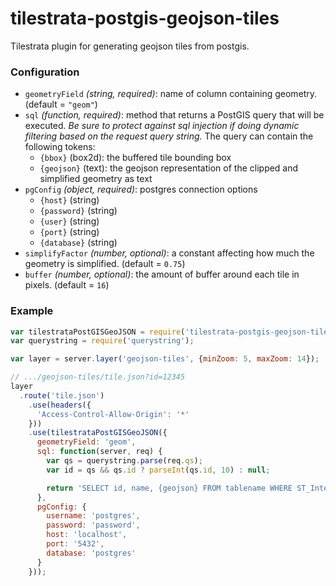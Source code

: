 # tilestrata-postgis-geojson-tiles
Tilestrata plugin for generating geojson tiles from postgis.

### Configuration

- `geometryField` *(string, required)*: name of column containing geometry. (default = `"geom"`)
- `sql` *(function, required)*: method that returns a PostGIS query that will be executed. *Be sure to protect against sql injection if doing dynamic filtering based on the request query string.* The query can contain the following tokens:
  - `{bbox}` (box2d): the buffered tile bounding box 
  - `{geojson}` (text): the geojson representation of the clipped and simplified geometry as text
- `pgConfig` *(object, required)*: postgres connection options
  - `{host}` (string)
  - `{password}` (string)
  - `{user}` (string)
  - `{port}` (string)
  - `{database}` (string)
- `simplifyFactor` *(number, optional)*: a constant affecting how much the geometry is simplified. (default = `0.75`)
- `buffer` *(number, optional)*: the amount of buffer around each tile in pixels. (default = `16`)

### Example
```js
var tilestrataPostGISGeoJSON = require('tilestrata-postgis-geojson-tiles');
var querystring = require('querystring');

var layer = server.layer('geojson-tiles', {minZoom: 5, maxZoom: 14});

// .../geojson-tiles/tile.json?id=12345
layer
  .route('tile.json')
    .use(headers({
      'Access-Control-Allow-Origin': '*'
    }))
    .use(tilestrataPostGISGeoJSON({
      geometryField: 'geom',
      sql: function(server, req) {
        var qs = querystring.parse(req.qs);
        var id = qs && qs.id ? parseInt(qs.id, 10) : null;

        return 'SELECT id, name, {geojson} FROM tablename WHERE ST_Intersects(geom, {bbox}) AND id = ' + id;
      },
      pgConfig: {
        username: 'postgres',
        password: 'password',
        host: 'localhost',
        port: '5432',
        database: 'postgres'
      }
    }));
 ```
